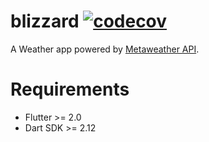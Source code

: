 # blizzard [![codecov](https://codecov.io/gh/gray419/blizzard/branch/master/graph/badge.svg?token=D8D88OVIBQ)](https://codecov.io/gh/gray419/blizzard)

A Weather app powered by [Metaweather API](https://www.metaweather.com/api/).

# Requirements
- Flutter >= 2.0
- Dart SDK >= 2.12
